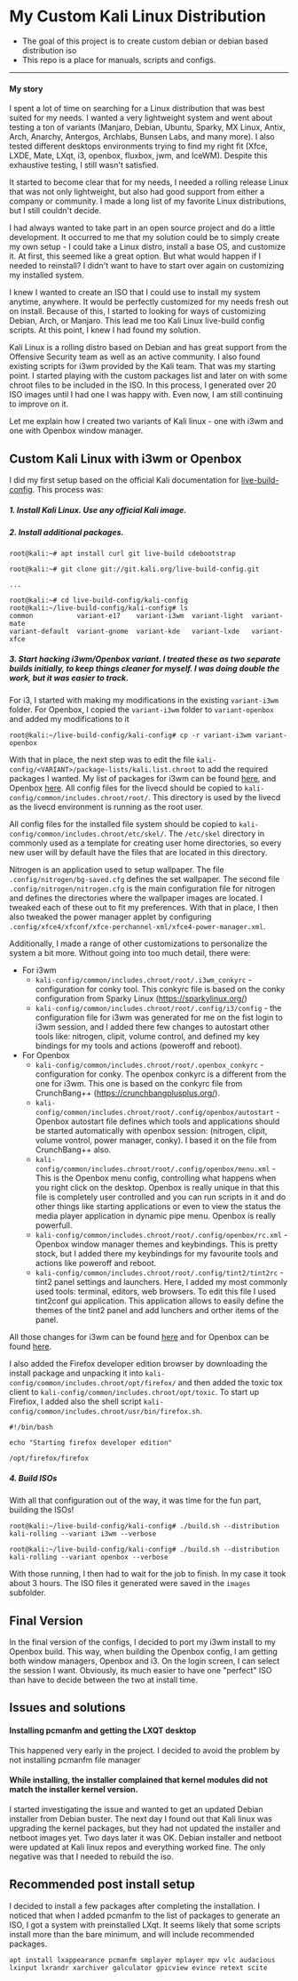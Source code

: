 # My Custom Kali Linux Distribution 

* The goal of this project is to create custom debian or debian based distribution iso
* This repo is a place for manuals, scripts and configs. 

- - - -

#### My story 

I spent a lot of time on searching for a Linux distribution that was best suited for my needs. I wanted a very lightweight system and went about testing a ton of variants (Manjaro, Debian, Ubuntu, Sparky, MX Linux, Antix, Arch, Anarchy, Antergos, Archlabs, Bunsen Labs, and many more). I also tested different desktops environments trying to find my right fit (Xfce, LXDE, Mate, LXqt, i3, openbox, fluxbox, jwm, and IceWM). Despite this exhaustive testing, I still wasn't satisfied.

It started to become clear that for my needs, I needed a rolling release Linux that was not only lightweight, but also had good support from either a company or community. I made a long list of my favorite Linux distributions, but I still couldn't decide.

I had always wanted to take part in an open source project and do a little development. It occurred to me that my solution could be to simply create my own setup - I could take a Linux distro, install a base OS, and customize it. At first, this seemed like a great option.  But what would happen if I needed to reinstall? I didn't want to have to start over again on customizing my installed system.

I knew I wanted to create an ISO that I could use to install my system anytime, anywhere. It would be perfectly customized for my needs fresh out on install. Because of this, I started to looking for ways of customizing Debian, Arch, or Manjaro. This lead me too Kali Linux live-build config scripts. At this point, I knew I had found my solution.

Kali Linux is a rolling distro based on Debian and has great support from the Offensive Security team as well as an active community. I also found existing scripts for i3wm provided by the Kali team. That was my starting point. I started playing with the custom packages list and later on with some chroot files to be included in the ISO. In this process, I generated over 20 ISO images until I had one I was happy with. Even now, I am still continuing to improve on it.

Let me explain how I created two variants of Kali linux - one with i3wm and one with Openbox window manager.

## Custom Kali Linux with i3wm or Openbox

I did my first setup based on the official Kali documentation for [live-build-config](https://docs.kali.org/development/live-build-a-custom-kali-iso). This process was:

##### 1. Install Kali Linux. Use any official Kali image.
##### 2. Install additional packages.

```
root@kali:~# apt install curl git live-build cdebootstrap

root@kali:~# git clone git://git.kali.org/live-build-config.git

...

root@kali:~# cd live-build-config/kali-config
root@kali:~/live-build-config/kali-config# ls
common           variant-e17    variant-i3wm  variant-light  variant-mate
variant-default  variant-gnome  variant-kde   variant-lxde   variant-xfce
```

##### 3. Start hacking i3wm/Openbox variant. I treated these as two separate builds initially, to keep things cleaner for myself. I was doing double the work, but it was easier to track. 

For i3, I started with making my modifications in the existing `variant-i3wm` folder.  For Openbox, I copied the `variant-i3wm` folder to `variant-openbox` and added my modifications to it

```
root@kali:~/live-build-config/kali-config# cp -r variant-i3wm variant-openbox
```

With that in place, the next step was to edit the file `kali-config/<VARIANT>/package-lists/kali.list.chroot` to add the required packages I wanted. My list of packages for i3wm can be found [here](variant-i3wm/package-lists/kali.list.chroot), and Openbox [here](variant-openbox/package-lists/kali.list.chroot). All config files for the livecd should be copied to `kali-config/common/includes.chroot/root/`. This directory is used by the livecd as the livecd environment is running as the root user.

All config files for the installed file system should be copied to `kali-config/common/includes.chroot/etc/skel/`. The `/etc/skel` directory in commonly used as a template for creating user home directories, so every new user will by default have the files that are located in this directory. 

Nitrogen is an application used to setup wallpaper. The file `.config/nitrogen/bg-saved.cfg` defines the set wallpaper. The second file `.config/nitrogen/nitrogen.cfg` is the main configuration file for nitrogen and defines the directories where the wallpaper images are located. I tweaked each of these out to fit my preferences. With that in place, I then also tweaked the power manager applet by configuring `.config/xfce4/xfconf/xfce-perchannel-xml/xfce4-power-manager.xml`.

Additionally, I made a range of other customizations to personalize the system a bit more. Without going into too much detail, there were:

* For i3wm
	* `kali-config/common/includes.chroot/root/.i3wm_conkyrc` - configuration for conky tool. This conkyrc file is based on the conky  configuration from Sparky Linux (https://sparkylinux.org/)
	* `kali-config/common/includes.chroot/root/.config/i3/config` - the configuration file for i3wm was generated for me on the fist login to i3wm session, and I added there few changes to autostart other tools like: nitrogen, clipit, volume control, and defined my key bindings for my tools and actions (poweroff and reboot). 
* For Openbox
	* `kali-config/common/includes.chroot/root/.openbox_conkyrc` - configuration for conky. The openbox conkyrc is a different from the one for i3wm. This one is based on the conkyrc file from CrunchBang++ (https://crunchbangplusplus.org/). 
	* `kali-config/common/includes.chroot/root/.config/openbox/autostart` - Openbox autostart file defines which tools and applications should be started automatically with openbox session: (nitrogen, clipit, volume vontrol, power manager, conky). I based it on the file from CrunchBang++ also. 
	* `kali-config/common/includes.chroot/root/.config/openbox/menu.xml` - This is the Openbox menu config, controlling what happens when you right click on the desktop. Openbox is really unique in that this file is completely user controlled and you can run scripts in it and do other things like starting applications or even to view the status the media player application in dynamic pipe menu. Openbox is really powerfull. 
	* `kali-config/common/includes.chroot/root/.config/openbox/rc.xml` - Openbox window manager themes and keybindings. This is pretty stock, but I added there my keybindings for my favourite tools and actions like poweroff and reboot. 
	* `kali-config/common/includes.chroot/root/.config/tint2/tint2rc` - tint2 panel settings and launchers. Here, I added my most commonly used tools: terminal, editors, web browsers. To edit this file I used tint2conf gui application. This application allows to easily define the themes of the tint2 panel and add lunchers and orther items of the panel. 

All those changes for i3wm can be found [here](https://gitlab.com/jacekkowalczyk82/my-debian/i3/etc/skel/) and for Openbox can be found [here](https://gitlab.com/jacekkowalczyk82/my-debian/openbox/etc/skel/).

I also added the Firefox developer edition browser by downloading the install package and unpacking it into `kali-config/common/includes.chroot/opt/firefox/` and then added the toxic tox client to `kali-config/common/includes.chroot/opt/toxic`. To start up Firefiox, I added also the shell script `kali-config/common/includes.chroot/usr/bin/firefox.sh`.

```
#!/bin/bash

echo "Starting firefox developer edition"

/opt/firefox/firefox

```

##### 4. Build ISOs

With all that configuration out of the way, it was time for the fun part, building the ISOs!

```
root@kali:~/live-build-config/kali-config# ./build.sh --distribution kali-rolling --variant i3wm --verbose

root@kali:~/live-build-config/kali-config# ./build.sh --distribution kali-rolling --variant openbox --verbose

```

With those running, I then had to wait for the job to finish. In my case it took about 3 hours. The ISO files it generated were saved in the `images` subfolder.

## Final Version

In the final version of the configs, I decided to port my i3wm install to my Openbox build. This way, when building the Openbox config, I am getting both window managers, Openbox and i3. On the login screen, I can select the session I want. Obviously, its much easier to have one "perfect" ISO than have to decide between the two at install time. 

## Issues and solutions

#### Installing pcmanfm and getting the LXQT desktop 

This happened very early in the project. I decided to avoid the problem by not installing pcmanfm file manager

#### While installing, the installer complained that kernel modules did not match the installer kernel version. 

I started investigating the issue and wanted to get an updated Debian installer from Debian buster. The next day I found out that Kali linux was upgrading the kernel packages, but they had not updated the installer and netboot images yet. Two days later it was OK. Debian installer and netboot were updated at Kali linux repos and everything worked fine. The only negative was that I needed to rebuild the iso. 

## Recommended post install setup

I decided to install a few packages after completing the installation. I noticed that when I added pcmanfm to the list of packages to generate an ISO, I got a system with preinstalled LXqt. It seems likely that some scripts install more than the bare minimum, and will include recommended packages.

```
apt install lxappearance pcmanfm smplayer mplayer mpv vlc audacious lxinput lxrandr xarchiver galculator gpicview evince retext scite
```

